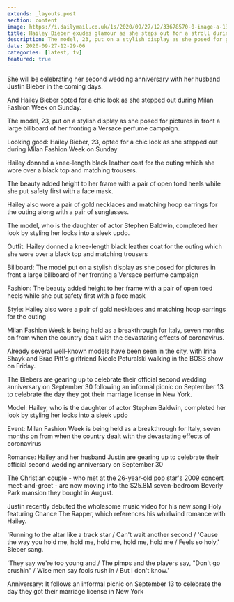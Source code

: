 ```yaml
---
extends: _layouts.post
section: content
image: https://i.dailymail.co.uk/1s/2020/09/27/12/33678570-0-image-a-138_1601205662858.jpg 
title: Hailey Bieber exudes glamour as she steps out for a stroll during Milan Fashion Week 
description: The model, 23, put on a stylish display as she posed for pictures in front a large billboard of her fronting a Versace perfume campaign. 
date: 2020-09-27-12-29-06 
categories: [latest, tv] 
featured: true 
--- 
```

She will be celebrating her second wedding anniversary with her husband Justin Bieber in the coming days.

And Hailey Bieber opted for a chic look as she stepped out during Milan Fashion Week on Sunday.

The model, 23, put on a stylish display as she posed for pictures in front a large billboard of her fronting a Versace perfume campaign.

Looking good: Hailey Bieber, 23, opted for a chic look as she stepped out during Milan Fashion Week on Sunday 

Hailey donned a knee-length black leather coat for the outing which she wore over a black top and matching trousers.

The beauty added height to her frame with a pair of open toed heels while she put safety first with a face mask.

Hailey also wore a pair of gold necklaces and matching hoop earrings for the outing along with a pair of sunglasses.

The model, who is the daughter of actor Stephen Baldwin, completed her look by styling her locks into a sleek updo.  

Outfit: Hailey donned a knee-length black leather coat for the outing which she wore over a black top and matching trousers 

Billboard: The model put on a stylish display as she posed for pictures in front a large billboard of her fronting a Versace perfume campaign

Fashion: The beauty added height to her frame with a pair of open toed heels while she put safety first with a face mask 

Style: Hailey also wore a pair of gold necklaces and matching hoop earrings for the outing 

Milan Fashion Week is being held as a breakthrough for Italy, seven months on from when the country dealt with the devastating effects of coronavirus.

Already several well-known models have been seen in the city, with Irina Shayk and Brad Pitt's girlfriend Nicole Poturalski walking in the BOSS show on Friday.

The Biebers are gearing up to celebrate their official second wedding anniversary on September 30 following an informal picnic on September 13 to celebrate the day they got their marriage license in New York.

Model: Hailey, who is the daughter of actor Stephen Baldwin, completed her look by styling her locks into a sleek updo 

Event: Milan Fashion Week is being held as a breakthrough for Italy, seven months on from when the country dealt with the devastating effects of coronavirus

Romance: Hailey and her husband Justin are gearing up to celebrate their official second wedding anniversary on September 30

The Christian couple - who met at the 26-year-old pop star's 2009 concert meet-and-greet - are now moving into the $25.8M seven-bedroom Beverly Park mansion they bought in August.

Justin recently debuted the wholesome music video for his new song Holy featuring Chance The Rapper, which references his whirlwind romance with Hailey.

'Running to the altar like a track star / Can't wait another second / 'Cause the way you hold me, hold me, hold me, hold me, hold me / Feels so holy,' Bieber sang.

'They say we're too young and / The pimps and the players say, "Don't go crushin" / Wise men say fools rush in / But I don't know.'

Anniversary: It follows an informal picnic on September 13 to celebrate the day they got their marriage license in New York

